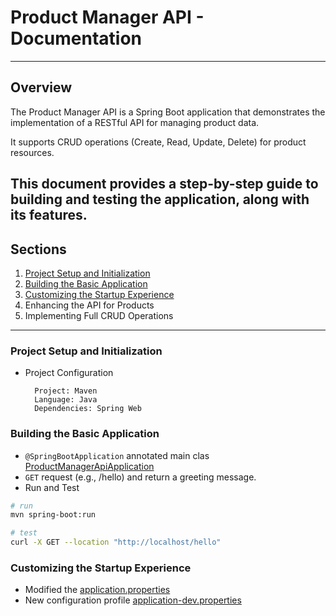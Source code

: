 # Product Manager API - Documentation

---
## Overview
The Product Manager API is a Spring Boot application that demonstrates 
the implementation of a RESTful API for managing product data. 

It supports CRUD operations (Create, Read, Update, Delete) for product resources. 

This document provides a step-by-step guide to building and 
testing the application, along with its features.
---
## Sections
1. [Project Setup and Initialization](#project-setup-and-initialization)
2. [Building the Basic Application](#building-the-basic-application)
3. [Customizing the Startup Experience](#customizing-the-startup-experience)
4. Enhancing the API for Products
5. Implementing Full CRUD Operations

---

### Project Setup and Initialization

   * Project Configuration

           Project: Maven
           Language: Java
           Dependencies: Spring Web

### Building the Basic Application
 - `@SpringBootApplication` annotated main clas [ProductManagerApiApplication](./src/main/java/frank/productmanagerapi/ProductManagerApiApplication.java)
 - `GET` request (e.g., /hello) and return a greeting message.
 - Run and Test

```bash
# run
mvn spring-boot:run

# test
curl -X GET --location "http://localhost/hello"

```

### Customizing the Startup Experience
 - Modified the [application.properties](./src/main/resources/application.properties)
 - New configuration profile [application-dev.properties](./src/main/resources/application-dev.properties)

       
